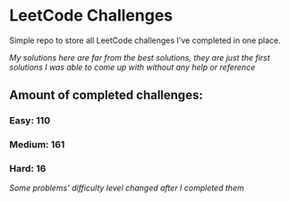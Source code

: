 
# LeetCode Challenges

Simple repo to store all LeetCode challenges I've completed in one place.

<i>My solutions here are far from the best solutions, they are just the first solutions I was able to come up with without any help or reference</i>

## Amount of completed challenges:

### Easy: 110

### Medium: 161

### Hard: 16

<i>Some problems' difficulty level changed after I completed them</i>
